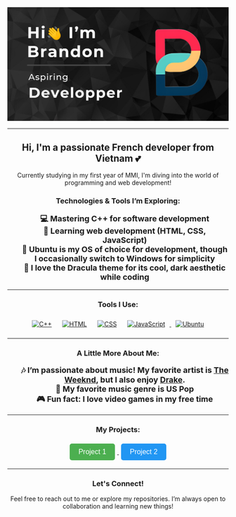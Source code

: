 <div align="center">
    <img src="./images/embed.png" alt="Profile Image" />
</div>

<hr />

<h2 align="center">Hi, I'm a passionate French developer from Vietnam 💕</h2>

<p align="center">Currently studying in my first year of MMI, I'm diving into the world of programming and web development!</p>

<h3 align="center">Technologies & Tools I’m Exploring:</h3>

<ul style="list-style-type:none; text-align:center; font-size: 18px;">
    <li><b>💻 Mastering C++ for software development</b></li>
    <li><b>🌱 Learning web development (HTML, CSS, JavaScript)</b></li>
    <li><b>🐧 Ubuntu is my OS of choice for development, though I occasionally switch to Windows for simplicity</b></li>
    <li><b>🎨 I love the Dracula theme for its cool, dark aesthetic while coding</b></li>
</ul>

<hr />

<h3 align="center">Tools I Use:</h3>

<p align="center">
    <a href="https://www.cplusplus.com/" target="_blank"><img src="https://upload.wikimedia.org/wikipedia/commons/thumb/1/1b/C++_Logo.svg/600px-C++_Logo.svg.png" alt="C++" width="50" style="margin: 10px;"/></a>
    <a href="https://developer.mozilla.org/en-US/docs/Web/HTML" target="_blank"><img src="https://upload.wikimedia.org/wikipedia/commons/6/60/HTML5_logo_512.png" alt="HTML" width="50" style="margin: 10px;"/></a>
    <a href="https://developer.mozilla.org/en-US/docs/Web/CSS" target="_blank"><img src="https://upload.wikimedia.org/wikipedia/commons/6/62/CSS3_logo.svg" alt="CSS" width="50" style="margin: 10px;"/></a>
    <a href="https://developer.mozilla.org/en-US/docs/Web/JavaScript" target="_blank"><img src="https://upload.wikimedia.org/wikipedia/commons/6/6a/JavaScript-logo.png" alt="JavaScript" width="50" style="margin: 10px;"/ </a>
    <a href="https://ubuntu.com/" target="_blank"><img src="https://upload.wikimedia.org/wikipedia/commons/4/47/Ubuntu_logo_2015.svg" alt="Ubuntu" width="50" style="margin: 10px;"/></a>
</p>

<hr />

<h3 align="center">A Little More About Me:</h3>

<ul style="list-style-type:none; text-align:center; font-size: 18px;">
    <li><b>🎶 I’m passionate about music! My favorite artist is <a href="https://open.spotify.com/intl-fr/artist/1Xyo4u8uXC1ZmMpatF05PJ?si=Nl9oYTozQ_Cs0Fk3gymT3Q" target="_blank">The Weeknd</a>, but I also enjoy <a href="https://open.spotify.com/intl-fr/artist/3TVXtAsR1Inumwj472S9r4?si=4Ac25Uy5Ra2xpArH_gimFw" target="_blank">Drake</a>.</b></li>
    <li><b>💖 My favorite music genre is US Pop</b></li>
    <li><b>🎮 Fun fact: I love video games in my free time</b></li>
</ul>

<hr />

<h3 align="center">My Projects:</h3>

<p align="center">
    <a href="https://github.com/ton-compte/projet1" target="_blank">
        <button style="padding: 10px 20px; font-size: 16px; margin: 5px; background-color: #4CAF50; color: white; border: none; border-radius: 5px;">Project 1</button>
    </a>
    <a href="https://github.com/ton-compte/projet2" target="_blank">
        <button style="padding: 10px 20px; font-size: 16px; margin: 5px; background-color: #2196F3; color: white; border: none; border-radius: 5px;">Project 2</button>
    </a>
    <!-- Ajoute plus de projets de la même manière -->
</p>

<hr />

<h3 align="center">Let's Connect!</h3>

<p align="center">Feel free to reach out to me or explore my repositories. I’m always open to collaboration and learning new things!</p>

